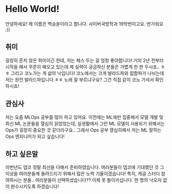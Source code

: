 # Hello World!
안녕하세요! 제 이름은 백승윤이라고 합니다. 사이버국방학과 19학번이고요. 반가워요 :))

## 취미
굉장히 흔치 않은 취미이긴 한데, 저는 체스 두는 걸 엄청 좋아합니다! 거의 2년 전부터 시작을 해서 꾸준히 해오고 있는데 제 실력이 궁금하신 분들은 가볍게 한 판 두시죠.. ㅎㅎ
그리고 코노가는 게 삶의 낙입니다! 코노에서는 크게 발라드파와 힙합파가 나뉘는데 저는 완전 발라드파입니다 ㅎㅎ 노래 잘 부르냐구요? 그건 직접 같이 코노 가셔서 확인하시죠!

## 관심사
저는 요즘 MLOps 공부를 많이 하고 있어요. 이전에는 ML에만 집중해서 모델 개발 및 최신 ML 논문들을 열심히 읽었었는데, 실생활에서 그런 ML 모델이 사용되기 위해서는 Ops가 굉장히 중요한 것 같더라구요.. 그래서 Ops 공부 열심히해서 저는 ML 잘하는 Ops 엔지니어가 되고 싶습니다!

## 하고 싶은말
이번년도 뎁코 정말 최선을 다해서 준비하였습니다. 여러분들이 뎁코에 기대했던 것 그 이상을 여러분들께 돌려드리기 위해서 많은 노력 기울이겠습니다!
특히, 캐글 스터디 참여하시는 분들.. 여러분들이 선택하셨습니다?? 이제 못 돌이키십니다. 한 명의 낙오자 없이 완수시키도록 하겠습니다!